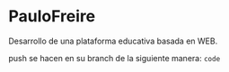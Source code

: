 # PauloFreire
Desarrollo de una plataforma educativa basada en WEB. 

push se hacen en su branch de la siguiente manera:
`code`

